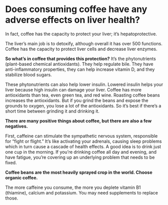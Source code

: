 # Does consuming coffee have any adverse effects on liver health?

In fact, coffee has the capacity to protect your liver; it’s hepatoprotective.

The liver’s main job is to detoxify, although overall it has over 500 functions. Coffee has the capacity to protect liver cells and decrease liver enzymes.

**So what’s in coffee that provides this protection?** It’s the phytonutrients (plant-based chemical antioxidants). They help regulate bile. They have anti-inflammatory properties, they can help increase vitamin D, and they stabilize blood sugars.

These phytonutrients can also help lower insulin. Lowered insulin helps your liver because high insulin can damage your liver. Coffee has more antioxidants than tea, even green tea, and red wine. Roasting coffee beans increases the antioxidants. But if you grind the beans and expose the grounds to oxygen, you lose a lot of the antioxidants. So it’s best if there’s a short time between grinding it and drinking it.

**There are many positive things about coffee, but there are also a few negatives.**

First, caffeine can stimulate the sympathetic nervous system, responsible for “fight or flight.” It’s like activating your adrenals, causing sleep problems which in turn cause a cascade of health effects. A good idea is to drink just one cup in the morning. If you’re drinking coffee all day and evening, and have fatigue, you’re covering up an underlying problem that needs to be fixed.

**Coffee beans are the most heavily sprayed crop in the world. Choose organic coffee.**

The more caffeine you consume, the more you deplete vitamin B1 (thiamine), calcium and potassium. You may need supplements to replace those.